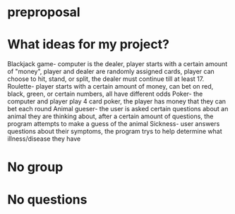 # preproposal

# What ideas for my project?
Blackjack game- computer is the dealer, player starts with a certain amount of "money", player and dealer are randomly assigned cards, player can choose to hit, stand, or split, the dealer must continue till at least 17.
Roulette- player starts with a certain amount of money, can bet on red, black, green, or certain numbers, all have different odds
Poker- the computer and player play 4 card poker, the player has money that they can bet each round
Animal gueser- the user is asked certain questions about an animal they are thinking about, after a certain amount of questions, the program attempts to make a guess of the animal
Sickness- user answers questions about their symptoms, the program trys to help determine what illness/disease they have
# No group 
# No questions
